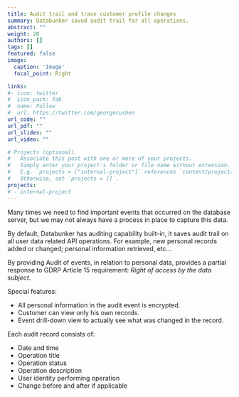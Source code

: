 ```yaml
---
title: Audit trail and trace customer profile changes
summary: Databunker saved audit trail for all operations.
abstract: ""
weight: 20
authors: []
tags: []
featured: false
image:
  caption: 'Image'
  focal_point: Right

links:
#- icon: twitter
#  icon_pack: fab
#  name: Follow
#  url: https://twitter.com/georgecushen
url_code: ""
url_pdf: ""
url_slides: ""
url_video: ""

# Projects (optional).
#   Associate this post with one or more of your projects.
#   Simply enter your project's folder or file name without extension.
#   E.g. `projects = ["internal-project"]` references `content/project/deep-learning/index.md`.
#   Otherwise, set `projects = []`.
projects:
# - internal-project
---
```

Many times we need to find important events that occurred on the database server, but we may not always have a process in place to capture this data.

By default, Databunker has auditing capability built-in, it saves audit trail on all user data related API operations. For example, new personal records added or changed; personal information retrieved, etc...

By providing Audit of events, in relation to personal data, provides a partial response to GDRP Article 15 requirement:
*Right of access by the data subject*.

Special features:

* All personal information in the audit event is encrypted.
* Customer can view only his own records.
* Event drill-down view to actually see what was changed in the record.

Each audit record consists of:

* Date and time
* Operation title
* Operation status
* Operation description
* User identity performing operation
* Change before and after if applicable
